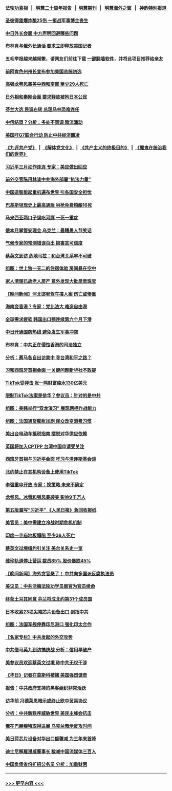 #### [法轮功真相](https://github.com/gfw-breaker/truth/blob/master/README.md?t=0) &nbsp;&nbsp;|&nbsp;&nbsp; [明慧二十周年报告](https://github.com/gfw-breaker/mh-reports/blob/master/README.md?t=0) &nbsp;&nbsp;|&nbsp;&nbsp;[明慧期刊](https://github.com/gfw-breaker/mh-qikan) &nbsp;&nbsp;|&nbsp;&nbsp; [明慧海外之窗](https://github.com/gfw-breaker/mh-news/blob/master/README.md?t=0) &nbsp;&nbsp;|&nbsp;&nbsp; [神韵特别报道](https://github.com/gfw-breaker/mh-news/blob/master/shenyun.md?t=0)
#### [圣彼得堡爆炸酿25伤 一挺战军事博主丧生](../pages/nsc418/n13963968.md?t=04030643) 
#### [中日外长会面 中方声明回避哪些问题](../pages/nsc418/n13963926.md?t=04030643) 
#### [布林肯与俄外长通话 要求立即释放美国记者](../pages/nsc418/n13963946.md?t=04030643) 
#### 五毛举报越来越频繁，请网友们前往下载 [一键翻墙软件](https://github.com/gfw-breaker/ssr-accounts)，并将此项目推荐给亲友
#### [前阿肯色州州长宣布参加美国总统初选](../pages/nsc418/n13963935.md?t=04030643) 
#### [高强龙卷风袭美中西和南部 至少29人死亡](../pages/nsc418/n13963807.md?t=04030643) 
#### [日外相和秦刚会面 要求释放被拘日本公民](../pages/nsc418/n13963864.md?t=04030643) 
#### [芬兰大选 民调右转 总理马林恐难连任](../pages/nsc418/n13963770.md?t=04030643) 
#### [中俄结盟？分析：多处不同调 暗流涌动](../pages/nsc418/n13962899.md?t=04030643) 
#### [美国吁G7联合行动 防止中共经济霸凌](../pages/nsc418/n13963564.md?t=04030643) 
#### [《九评共产党》](https://github.com/begood0513/9ping.md/blob/master/README.md) &nbsp;|&nbsp; [《解体党文化》](../../../../jtdwh.md/blob/master/README.md)  &nbsp;|&nbsp; [《共产主义的终极目的》](../../../../gczydzjmd.md/blob/master/README.md) &nbsp;|&nbsp; [《魔鬼在统治我们的世界》](../../../../mgztzwmdsj.md/blob/master/README.md) 
#### [习近平三月动作连连 专家：美应做出回应](../pages/nsc418/n13963399.md?t=04030643) 
#### [前外交官陈用林谈中共海外部署“执法力量”](../pages/nsc418/n13963332.md?t=04030643) 
#### [中国造智能起重机遍布世界 引各国安全担忧](../pages/nsc418/n13963383.md?t=04030643) 
#### [巴基斯坦现史上最高通胀 哄抢免费粮酿16死](../pages/nsc418/n13963368.md?t=04030643) 
#### [马来西亚两口子误吃河豚 一死一重症](../pages/nsc418/n13963331.md?t=04030643) 
#### [俄本月掌管安理会 乌克兰：最糟愚人节笑话](../pages/nsc418/n13963319.md?t=04030643) 
#### [气候专家的预测错误百出 损害其可信度](../pages/nsc418/n13962563.md?t=04030643) 
#### [蔡英文到访 危地马拉：和台湾关系牢不可破](../pages/nsc418/n13963323.md?t=04030643) 
#### [组图：世上独一无二的住宿体验 房间悬在空中](../pages/nsc418/n13963196.md?t=04030643) 
#### [家人清理已故老人房产 意外发现大批昂贵珠宝](../pages/nsc418/n13963169.md?t=04030643) 
#### [【晚间新闻】河北邯郸驾车撞人案 伤亡或惨重](../pages/nsc418/n13962711.md?t=04030643) 
#### [海南变香港？专家：党比法大 难造自由港](../pages/nsc418/n13962292.md?t=04030643) 
#### [全球需求疲软 韩国出口额连续第六个月下滑](../pages/nsc418/n13963074.md?t=04030643) 
#### [中日开通国防热线 避免发生军事冲突](../pages/nsc418/n13962952.md?t=04030643) 
#### [布林肯：中共正在侵蚀香港的司法独立](../pages/nsc418/n13962839.md?t=04030643) 
#### [分析：蔡马各自出访美中 寻台湾和平之路？](../pages/nsc418/n13962624.md?t=04030643) 
#### [习和西班牙首相会面 一关键问题新华社不敢提](../pages/nsc418/n13962806.md?t=04030643) 
#### [TikTok受抨击 张一鸣财富缩水130亿美元](../pages/nsc418/n13962772.md?t=04030643) 
#### [限制TikTok法案是排华？参议员：针对的是中共](../pages/nsc418/n13962784.md?t=04030643) 
#### [组图：美韩举行“双龙演习” 展现两栖作战能力](../pages/nsc418/n13962588.md?t=04030643) 
#### [组图：法国通货膨胀加剧 民众改变消费习惯](../pages/nsc418/n13962467.md?t=04030643) 
#### [美出台电动车抵税指南 摆脱对华供应依赖](../pages/nsc418/n13962673.md?t=04030643) 
#### [英国将加入CPTPP 台湾中国申请受关注](../pages/nsc418/n13962671.md?t=04030643) 
#### [西班牙首相与习近平会面 吁习与泽连斯基会谈](../pages/nsc418/n13962758.md?t=04030643) 
#### [北约禁止在其机构设备上使用TikTok](../pages/nsc418/n13962715.md?t=04030643) 
#### [李强重申开放 专家：换策略 未来不确定](../pages/nsc418/n13961868.md?t=04030643) 
#### [龙卷风、冰雹和强风暴袭美 影响9千万人](../pages/nsc418/n13962645.md?t=04030643) 
#### [第五版漏写“习近平” 《人民日报》急回收报纸](../pages/nsc418/n13962463.md?t=04030643) 
#### [美官员：美中需建立冷战时期危机机制](../pages/nsc418/n13962530.md?t=04030643) 
#### [印度一寺庙地板塌陷 至少36人死亡](../pages/nsc418/n13962524.md?t=04030643) 
#### [蔡英文过境纽约引关注 美台关系史一览](../pages/nsc418/n13961714.md?t=04030643) 
#### [维珍轨道停止营运 裁员85% 股价暴跌45%](../pages/nsc418/n13962442.md?t=04030643) 
#### [【晚间新闻】海外贪官悬了！ 中共向多国派反腐执法员](../pages/nsc418/n13962444.md?t=04030643) 
#### [美议员：中共活摘法轮功学员器官为官员续命](../pages/nsc418/n13961550.md?t=04030643) 
#### [终获土耳其同意 芬兰将成北约第31个成员国](../pages/nsc418/n13962229.md?t=04030643) 
#### [日本收紧23项尖端芯片设备出口 剑指中共](../pages/nsc418/n13962197.md?t=04030643) 
#### [组图：法国军舰停靠印尼港口 强化印太合作](../pages/nsc418/n13961816.md?t=04030643) 
#### [【名家专栏】中共发起的外交攻势](../pages/nsc418/n13961842.md?t=04030643) 
#### [中共借马英九到访搞统战 分析：信用早破产](../pages/nsc418/n13961818.md?t=04030643) 
#### [美参议员欢迎蔡英文过境 称中共无权干涉](../pages/nsc418/n13961969.md?t=04030643) 
#### [《华日》记者在莫斯科被捕 美国强烈谴责](../pages/nsc418/n13961716.md?t=04030643) 
#### [报告：中共政府支持的黑客组织非常活跃](../pages/nsc418/n13961910.md?t=04030643) 
#### [访华前 冯德莱恩暗示或终止欧中贸易协议](../pages/nsc418/n13961894.md?t=04030643) 
#### [分析：中共新秩序威胁世界 美民主峰会抗击](../pages/nsc418/n13960486.md?t=04030643) 
#### [俄在巴赫穆特取得进展 乌克兰暗示反攻时间](../pages/nsc418/n13961742.md?t=04030643) 
#### [美日荷芯片设备对华出口额骤减 为三年来首降](../pages/nsc418/n13961715.md?t=04030643) 
#### [迪士尼解雇漫威董事长 裁减中国流媒体三百人](../pages/nsc418/n13961553.md?t=04030643) 
#### [中国负债省份扩招公务员 分析：加重财困](../pages/nsc418/n13961670.md?t=04030643) 

----
#### [ >>> 更早内容 <<< ](../indexes/nsc418-earlier.md)
